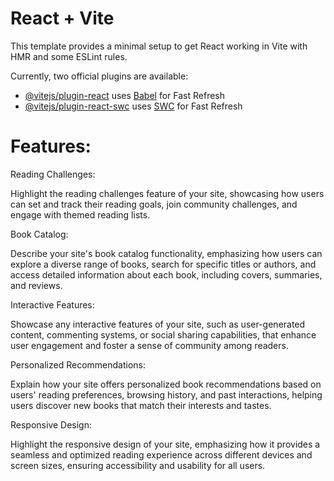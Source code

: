 # React + Vite

This template provides a minimal setup to get React working in Vite with HMR and some ESLint rules.

Currently, two official plugins are available:

- [@vitejs/plugin-react](https://github.com/vitejs/vite-plugin-react/blob/main/packages/plugin-react/README.md) uses [Babel](https://babeljs.io/) for Fast Refresh
- [@vitejs/plugin-react-swc](https://github.com/vitejs/vite-plugin-react-swc) uses [SWC](https://swc.rs/) for Fast Refresh

# Features:
Reading Challenges:

Highlight the reading challenges feature of your site, showcasing how users can set and track their reading goals, join community challenges, and engage with themed reading lists.

Book Catalog:

Describe your site's book catalog functionality, emphasizing how users can explore a diverse range of books, search for specific titles or authors, and access detailed information about each book, including covers, summaries, and reviews.

Interactive Features:

Showcase any interactive features of your site, such as user-generated content, commenting systems, or social sharing capabilities, that enhance user engagement and foster a sense of community among readers.

Personalized Recommendations:

Explain how your site offers personalized book recommendations based on users' reading preferences, browsing history, and past interactions, helping users discover new books that match their interests and tastes.

Responsive Design:

Highlight the responsive design of your site, emphasizing how it provides a seamless and optimized reading experience across different devices and screen sizes, ensuring accessibility and usability for all users.